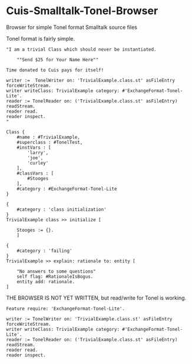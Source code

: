 # Cuis-Smalltalk-Tonel-Browser
Browser for simple Tonel format Smalltalk source files

Tonel format is fairly simple.
````
"I am a trivial Class which should never be instantiated.

	""Send $25 for Your Name Here""
	
Time donated to Cuis pays for itself!

writer :=  TonelWriter on: 'TrivialExample.class.st' asFileEntry forceWriteStream.
writer writeClass: TrivialExample category: #'ExchangeFormat-Tonel-Lite'.
reader := TonelReader on: ('TrivialExample.class.st' asFileEntry) readStream.
reader read.
reader inspect.
"

Class {
	#name : #TrivialExample,
	#superclass : #TonelTest,
	#instVars : [
		'larry',
		'joe',
		'curley'
	],
	#classVars : [
		#Stooges
	],
	#category : #ExchangeFormat-Tonel-Lite
}

{
	#category : 'class initialization'
}
TrivialExample class >> initialize [

	Stooges := {}.
	]

{
	#category : 'failing'
}
TrivialExample >> explain: rationale to: entity [

	"No answers to some questions"
	self flag: #RationaleIsBogus.
	entity add: rationale.
]
````


THE BROWSER IS NOT YET WRITTEN, but read/write for Tonel is working.

````Smalltalk
Feature require: 'ExchangeFormat-Tonel-Lite'.

writer := TonelWriter on: 'TrivialExample.class.st' asFileEntry forceWriteStream.
writer writeClass: TrivialExample category: #'ExchangeFormat-Tonel-Lite'.
reader := TonelReader on: ('TrivialExample.class.st' asFileEntry) readStream.
reader read.
reader inspect.
````

